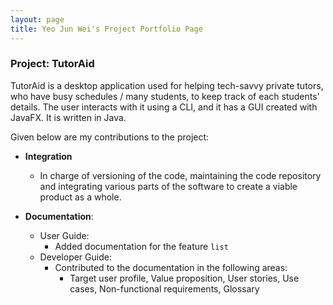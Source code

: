 ```yaml
---
layout: page
title: Yeo Jun Wei's Project Portfolio Page
---
```


### Project: TutorAid

TutorAid is a desktop application used for helping tech-savvy private tutors, who have busy schedules / many students, to keep track of each students' details.
The user interacts with it using a CLI, and it has a GUI created with JavaFX. It is written in Java.

Given below are my contributions to the project:

* **Integration**
  * In charge of versioning of the code, maintaining the code repository and integrating various parts of the software to create a viable product as a whole.

* **Documentation**:
  * User Guide:
    * Added documentation for the feature `list`
  * Developer Guide:
    * Contributed to the documentation in the following areas:
      * Target user profile, Value proposition, User stories, Use cases, Non-functional requirements, Glossary
